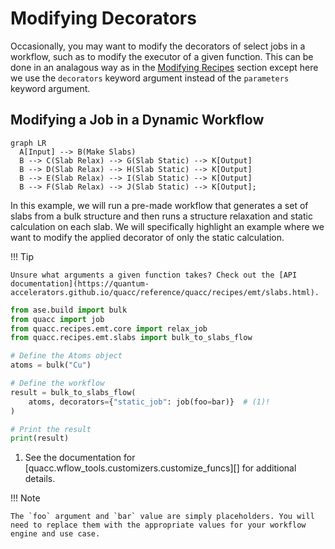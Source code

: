 # Modifying Decorators

Occasionally, you may want to modify the decorators of select jobs in a workflow, such as to modify the executor of a given function. This can be done in an analagous way as in the [Modifying Recipes](../recipes/modifications.md) section except here we use the `decorators` keyword argument instead of the `parameters` keyword argument.

## Modifying a Job in a Dynamic Workflow

```mermaid
graph LR
  A[Input] --> B(Make Slabs)
  B --> C(Slab Relax) --> G(Slab Static) --> K[Output]
  B --> D(Slab Relax) --> H(Slab Static) --> K[Output]
  B --> E(Slab Relax) --> I(Slab Static) --> K[Output]
  B --> F(Slab Relax) --> J(Slab Static) --> K[Output];
```

In this example, we will run a pre-made workflow that generates a set of slabs from a bulk structure and then runs a structure relaxation and static calculation on each slab. We will specifically highlight an example where we want to modify the applied decorator of only the static calculation.

!!! Tip

    Unsure what arguments a given function takes? Check out the [API documentation](https://quantum-accelerators.github.io/quacc/reference/quacc/recipes/emt/slabs.html).

```python
from ase.build import bulk
from quacc import job
from quacc.recipes.emt.core import relax_job
from quacc.recipes.emt.slabs import bulk_to_slabs_flow

# Define the Atoms object
atoms = bulk("Cu")

# Define the workflow
result = bulk_to_slabs_flow(
    atoms, decorators={"static_job": job(foo=bar)}  # (1)!
)

# Print the result
print(result)
```

1. See the documentation for [quacc.wflow_tools.customizers.customize_funcs][] for additional details.

!!! Note

    The `foo` argument and `bar` value are simply placeholders. You will need to replace them with the appropriate values for your workflow engine and use case.
